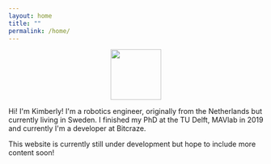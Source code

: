 ```yaml
---
layout: home
title: ""
permalink: /home/
---
```


<p align="center">
<img width="100" height="100" src="/images/kim_picture.png">
</p>

Hi! I'm Kimberly! I'm a robotics engineer, originally from the Netherlands but currently living in Sweden.  I finished my PhD at the TU Delft, MAVlab in 2019 and currently I'm a developer at Bitcraze.

This website is currently still under development but hope to include more content soon!